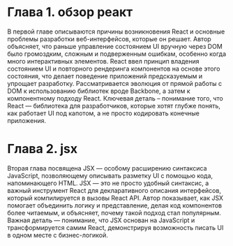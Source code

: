 # Глава 1. обзор реакт

В первой главе описываются причины возникновения React и основные проблемы разработки веб-интерфейсов, которые он решает. Автор объясняет, что раньше управление состоянием UI вручную через DOM было громоздким, сложным и подверженным ошибкам, особенно когда много интерактивных элементов. React ввел принцип владения состоянием UI и повторного рендеринга компонентов на основе этого состояния, что делает поведение приложений предсказуемым и упрощает разработку. Рассматривается эволюция от прямой работы с DOM к использованию библиотек вроде Backbone, а затем к компонентному подходу React. Ключевая деталь – понимание того, что React — библиотека для разработчиков, которые хотят глубже понять, как работает UI под капотом, а не просто кодировать конечные приложения.

# Глава 2. jsx

Вторая глава посвящена JSX — особому расширению синтаксиса JavaScript, позволяющему описывать разметку UI с помощью кода, напоминающего HTML. JSX — это не просто удобный синтаксис, а важный инструмент React для декларативного описания интерфейсов, который компилируется в вызовы React API. Автор показывает, как JSX помогает объединить логику и представление, делая код компонентов более читаемым, и объясняет, почему такой подход стал популярным. Важная деталь — понимание, что JSX основан на JavaScript и трансформируется самим React, демонстрируя возможность писать UI в одном месте с бизнес-логикой.
